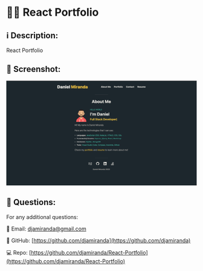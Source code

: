 # 🧑‍💻 React Portfolio
  
  
  ## ℹ️ Description:
  React Portfolio

  ## 📸 Screenshot:
  ![screenshot.png from assets/images should be here](./assets/images/screenshot.png)

  ## 🤔 Questions:
  
  For any additional questions:
  
  📧 Email:
  djamiranda@gmail.com
  
  🔗 GitHub:
  [https://github.com/djamiranda](https://github.com/djamiranda)
  
  💻 Repo:
  [https://github.com/djamiranda/React-Portfolio](https://github.com/djamiranda/React-Portfolio)


